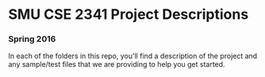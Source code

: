 # SMU CSE 2341 Project Descriptions
### Spring 2016

In each of the folders in this repo, you'll find a description of the project and any sample/test files that we are providing to help you get started. 
